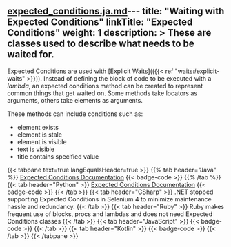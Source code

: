 [expected_conditions.ja.md](expected_conditions.ja.md)---
title: "Waiting with Expected Conditions"
linkTitle: "Expected Conditions"
weight: 1
description: >
  These are classes used to describe what needs to be waited for.
---

Expected Conditions are used with [Explicit Waits](({{< ref "waits#explicit-waits" >}})).
Instead of defining the block of code to be executed with a _lambda_, an expected
conditions method can be created to represent common things that get waited on. Some
methods take locators as arguments, others take elements as arguments.

These methods can include conditions such as:

* element exists
* element is stale
* element is visible
* text is visible
* title contains specified value

{{< tabpane text=true langEqualsHeader=true >}}
{{% tab header="Java" %}}
[Expected Conditions Documentation](https://www.selenium.dev/selenium/docs/api/java/org/openqa/selenium/support/ui/ExpectedConditions.html)
{{< badge-code >}}
{{% /tab %}}
{{< tab header="Python" >}}
[Expected Conditions Documentation](https://www.selenium.dev/selenium/docs/api/py/webdriver_support/selenium.webdriver.support.expected_conditions.html)
{{< badge-code >}}
{{< /tab >}}
{{< tab header="CSharp" >}}
.NET stopped supporting Expected Conditions in Selenium 4 to minimize maintenance hassle and redundancy.
{{< /tab >}}
{{< tab header="Ruby" >}}
Ruby makes frequent use of blocks, procs and lambdas and does not need Expected Conditions classes
{{< /tab >}}
{{< tab header="JavaScript" >}}
{{< badge-code >}}
{{< /tab >}}
{{< tab header="Kotlin" >}}
{{< badge-code >}}
{{< /tab >}}
{{< /tabpane >}}
